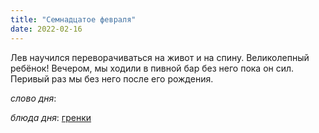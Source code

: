 ```yaml
---
title: "Семнадцатое февраля"
date: 2022-02-16
---
```

Лев научился переворачиваться на живот и на спину. Великолепный ребёнок! Вечером, мы ходили в пивной бар без него пока он сил. Перивый раз мы без него после его рождения.


*слово дня*: 

*блюда дня*: [гренки](https://ru.wikipedia.org/wiki/%D0%93%D1%80%D0%B5%D0%BD%D0%BA%D0%B8)
